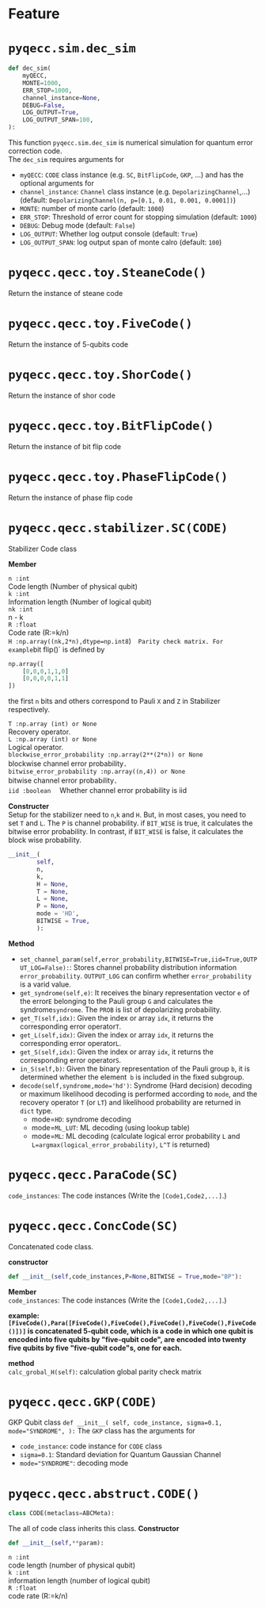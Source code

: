# Feature

# `pyqecc.sim.dec_sim`
```python
def dec_sim(
    myQECC,
    MONTE=1000,
    ERR_STOP=1000,
    channel_instance=None,
    DEBUG=False,
    LOG_OUTPUT=True,
    LOG_OUTPUT_SPAN=100,
):
```

This function `pyqecc.sim.dec_sim` is numerical simulation for quantum error correction code.   
The `dec_sim` requires arguments for
- `myQECC`: `CODE` class instance (e.g. `SC`, `BitFlipCode`, `GKP`, ...)
and has the optional arguments for 
- `channel_instance`: `Channel` class instance (e.g. `DepolarizingChannel`,...) (default: `DepolarizingChannel(n, p=[0.1, 0.01, 0.001, 0.0001])`)
- `MONTE`: number of monte carlo (default: `1000`)
- `ERR_STOP`: Threshold of error count for stopping simulation (default: `1000`)
- `DEBUG`: Debug mode (default: `False`)
- `LOG_OUTPUT`: Whether log output console (default: `True`)
- `LOG_OUTPUT_SPAN`: log output span of monte calro (default: `100`)

# `pyqecc.qecc.toy.SteaneCode()`
Return the instance of steane code

# `pyqecc.qecc.toy.FiveCode()`
Return the instance of 5-qubits code

# `pyqecc.qecc.toy.ShorCode()`
Return the instance of shor code

# `pyqecc.qecc.toy.BitFlipCode()`
Return the instance of bit flip code

# `pyqecc.qecc.toy.PhaseFlipCode()`
Return the instance of phase flip code

# `pyqecc.qecc.stabilizer.SC(CODE)`
Stabilizer Code class

**Member**  

`n :int`  
Code length (Number of physical qubit)  
`k :int`  
Information length (Number of logical qubit)  
`nk :int`  
n - k  
`R :float`  
Code rate (R:=k/n)  
`H :np.array((nk,2*n),dtype=np.int8`)`  
Parity check matrix. For example `bit flip()` is defined by
```python
np.array([
    [0,0,0,1,1,0]
    [0,0,0,0,1,1]
])
```
the first `n` bits and others correspond to Pauli `X` and `Z` in Stabilizer respectively.

`T :np.array (int) or None`  
  Recovery operator.  
`L :np.array (int) or None`  
  Logical operator.  
`blockwise_error_probability :np.array(2**(2*n)) or None`  
  blockwise channel error probability．  
`bitwise_error_probability :np.array((n,4)) or None`  
  bitwise channel error probability．  
`iid :boolean`
　Whether channel error probability is iid   

**Constructer**  
Setup for the stabilizer need to `n`,`k` and `H`. But, in most cases, you need to set `T` and `L`.
The `P` is channel probability. if `BIT_WISE` is true, it calculates the bitwise error probability. In contrast, if `BIT_WISE` is false, it calculates the block wise probability.
```python
__init__(
        self,
        n,
        k,
        H = None,
        T = None,
        L = None,
        P = None,
        mode = 'HD',
        BITWISE = True,
        ):
```

**Method**  
- `set_channel_param(self,error_probability,BITWISE=True,iid=True,OUTPUT_LOG=False):`: Stores channel probability distribution information `error_probability`. `OUTPUT_LOG` can confirm whether `error_probability` is a varid value.
- `get_syndrome(self,e)`: It receives the binary representation vector `e` of the error`E` belonging to the Pauli group `G` and calculates the syndrome`syndrome`. The `PROB` is list of depolarizing probability.
- `get_T(self,idx)`: Given the index or array `idx`, it returns the corresponding error operator`T`.
- `get_L(self,idx)`: Given the index or array `idx`, it returns the corresponding error operator`L`.
- `get_S(self,idx)`: Given the index or array `idx`, it returns the corresponding error operator`S`.
- `in_S(self,b)`: Given the binary representation of the Pauli group `b`, it is determined whether the element` b` is included in the fixed subgroup.
- `decode(self,syndrome,mode='hd')`: Syndrome (Hard decision) decoding or maximum likelihood decoding is performed according to `mode`, and the recovery operator `T` (or `LT`) and likelihood probability are returned in` dict` type.
  - mode=`HD`: syndrome decoding
  - mode=`ML_LUT`: ML decoding (using lookup table)
  - mode=`ML`: ML decoding (calculate logical error probability `L` and `L=argmax(logical_error_probability)`, `L^T` is returned)

# `pyqecc.qecc.ParaCode(SC)`
`code_instances`: The code instances (Write the `[Code1,Code2,...]`.)

# `pyqecc.qecc.ConcCode(SC)`
Concatenated code class.

**constructor**  
```python
def __init__(self,code_instances,P=None,BITWISE = True,mode="BP"):
```

**Member**  
`code_instances`: The code instances (Write the `[Code1,Code2,...]`.)

**example: `[FiveCode(),Para([FiveCode(),FiveCode(),FiveCode(),FiveCode(),FiveCode()])]` is concatenated 5-qubit code, which is a code in which one qubit is encoded into five qubits by "five-qubit code", are encoded  into twenty five qubits by five "five-qubit code"s, one for each.** 

**method**  
`calc_grobal_H(self)`: calculation global parity check matrix

# `pyqecc.qecc.GKP(CODE)`
GKP Qubit class
`
def __init__(
        self,
        code_instance,
        sigma=0.1,
        mode="SYNDROME",
    ):
`
The `GKP` class has the arguments for 
- `code_instance`: code instance for `CODE` class
- `sigma=0.1`: Standard deviation for Quantum Gaussian Channel
- `mode="SYNDROME"`: decoding mode

# `pyqecc.qecc.abstruct.CODE()`
```python
class CODE(metaclass=ABCMeta):
```
The all of code class inherits this class.
**Constructor**  
```python
def __init__(self,**param):
```
`n :int`  
code length (number of physical qubit)  
`k :int`  
information length (number of logical qubit)  
`R :float`  
code rate (R:=k/n)  
